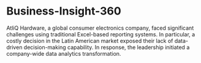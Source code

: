 # Business-Insight-360
AtliQ Hardware, a global consumer electronics company, faced significant challenges using traditional Excel-based reporting systems. In particular, a costly decision in the Latin American market exposed their lack of data-driven decision-making capability. In response, the leadership initiated a company-wide data analytics transformation.
